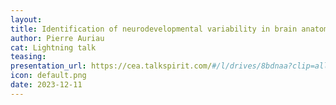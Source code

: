 ```yaml
---
layout:
title: Identification of neurodevelopmental variability in brain anatomical images
author: Pierre Auriau
cat: Lightning talk
teasing: 
presentation_url: https://cea.talkspirit.com/#/l/drives/8bdnaa?clip=all&type=drive
icon: default.png
date: 2023-12-11
---
```

